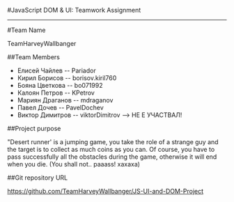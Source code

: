 #JavaScript DOM & UI: Teamwork Assignment 
*****************************************

#Team Name

TeamHarveyWallbanger

##Team Members

*   Елисей Чайлев -- Pariador
*   Кирил Борисов -- borisov.kiril760
*   Бояна Цветкова -- bo071992
*   Калоян Петров -- KPetrov
*   Мариян Драганов -- mdraganov
*   Павел Дочев -- PavelDochev
*   Виктор Димитров -- viktorDimitrov --> НЕ Е УЧАСТВАЛ!

##Project purpose

"Desert runner' is a jumping game, you take the role of a strange guy and the target is to collect as much coins as you  can. Of course, 
you have to pass successfully all the obstacles during the game, otherwise it will end when you die. (You shall not.. paaass! xaxaxa)

##Git repository URL

https://github.com/TeamHarveyWallbanger/JS-UI-and-DOM-Project